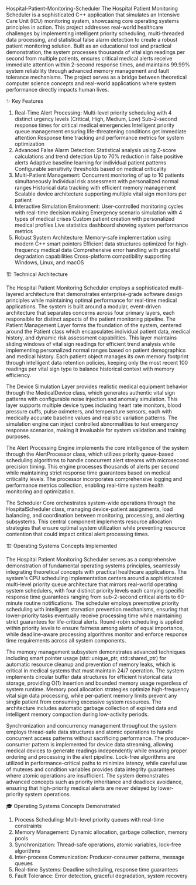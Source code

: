 Hospital-Patient-Monitoring-Scheduler
The Hospital Patient Monitoring Scheduler is a sophisticated C++ application that simulates an Intensive Care Unit (ICU) monitoring system, showcasing core operating systems principles in action. This project addresses real-world healthcare challenges by implementing intelligent priority scheduling, multi-threaded data processing, and statistical false alarm detection to create a robust patient monitoring solution.
Built as an educational tool and practical demonstration, the system processes thousands of vital sign readings per second from multiple patients, ensures critical medical alerts receive immediate attention within 2-second response times, and maintains 99.99% system reliability through advanced memory management and fault tolerance mechanisms. The project serves as a bridge between theoretical computer science concepts and real-world applications where system performance directly impacts human lives.

✨ Key Features
1. Real-Time Alert Processing: Multi-level priority scheduling with 4 distinct urgency levels (Critical, High, Medium, Low)
Sub-2-second response times for critical medical emergencies
Intelligent priority queue management ensuring life-threatening conditions get immediate attention
Response time tracking and performance metrics for system optimization
2. Advanced False Alarm Detection: Statistical analysis using Z-score calculations and trend detection
Up to 70% reduction in false positive alerts
Adaptive baseline learning for individual patient patterns
Configurable sensitivity thresholds based on medical criticality
3. Multi-Patient Management: Concurrent monitoring of up to 10 patients simultaneously
Individual risk assessment with personalized normal ranges
Historical data tracking with efficient memory management
Scalable device architecture supporting multiple vital sign monitors per patient
4. Interactive Simulation Environment: User-controlled monitoring cycles with real-time decision making
Emergency scenario simulation with 4 types of medical crises
Custom patient creation with personalized medical profiles
Live statistics dashboard showing system performance metrics
5. Robust System Architecture: Memory-safe implementation using modern C++ smart pointers
Efficient data structures optimized for high-frequency medical data
Comprehensive error handling with graceful degradation capabilities
Cross-platform compatibility supporting Windows, Linux, and macOS

🏗️ Technical Architecture

The Hospital Patient Monitoring Scheduler employs a sophisticated multi-layered architecture that demonstrates enterprise-grade software design principles while maintaining optimal performance for real-time medical applications. The system is built around a modular, event-driven architecture that separates concerns across four primary layers, each responsible for distinct aspects of the patient monitoring pipeline.
The Patient Management Layer forms the foundation of the system, centered around the Patient class which encapsulates individual patient data, medical history, and dynamic risk assessment capabilities. This layer maintains sliding windows of vital sign readings for efficient trend analysis while implementing personalized normal ranges based on patient demographics and medical history. Each patient object manages its own memory footprint through intelligent data retention policies, keeping only the most recent 100 readings per vital sign type to balance historical context with memory efficiency.

The Device Simulation Layer provides realistic medical equipment behavior through the MedicalDevice class, which generates authentic vital sign patterns with configurable noise injection and anomaly simulation. This layer supports multiple device types including heart rate monitors, blood pressure cuffs, pulse oximeters, and temperature sensors, each with medically accurate baseline values and realistic variation patterns. The simulation engine can inject controlled abnormalities to test emergency response scenarios, making it invaluable for system validation and training purposes.

The Alert Processing Engine implements the core intelligence of the system through the AlertProcessor class, which utilizes priority queue-based scheduling algorithms to handle concurrent alert streams with microsecond precision timing. This engine processes thousands of alerts per second while maintaining strict response time guarantees based on medical criticality levels. The processor incorporates comprehensive logging and performance metrics collection, enabling real-time system health monitoring and optimization.

The Scheduler Core orchestrates system-wide operations through the HospitalScheduler class, managing device-patient assignments, load balancing, and coordination between monitoring, processing, and alerting subsystems. This central component implements resource allocation strategies that ensure optimal system utilization while preventing resource contention that could impact critical alert processing times.

🏗️ Operating Systems Concepts Implemented

The Hospital Patient Monitoring Scheduler serves as a comprehensive demonstration of fundamental operating systems principles, seamlessly integrating theoretical concepts with practical healthcare applications. The system's CPU scheduling implementation centers around a sophisticated multi-level priority queue architecture that mirrors real-world operating system schedulers, with four distinct priority levels each carrying specific response time guarantees ranging from sub-2-second critical alerts to 60-minute routine notifications. The scheduler employs preemptive priority scheduling with intelligent starvation prevention mechanisms, ensuring that lower-priority tasks eventually receive processing time while maintaining strict guarantees for life-critical alerts. Round-robin scheduling is applied within priority levels to ensure fairness among alerts of equal importance, while deadline-aware processing algorithms monitor and enforce response time requirements across all system components.

The memory management subsystem demonstrates advanced techniques including smart pointer usage (std::unique_ptr, std::shared_ptr) for automatic resource cleanup and prevention of memory leaks, which is critical in medical systems that must maintain 24/7 operation. The system implements circular buffer data structures for efficient historical data storage, providing O(1) insertion and bounded memory usage regardless of system runtime. Memory pool allocation strategies optimize high-frequency vital sign data processing, while per-patient memory limits prevent any single patient from consuming excessive system resources. The architecture includes automatic garbage collection of expired data and intelligent memory compaction during low-activity periods.

Synchronization and concurrency management throughout the system employs thread-safe data structures and atomic operations to handle concurrent access patterns without sacrificing performance. The producer-consumer pattern is implemented for device data streaming, allowing medical devices to generate readings independently while ensuring proper ordering and processing in the alert pipeline. Lock-free algorithms are utilized in performance-critical paths to minimize latency, while careful use of mutexes and condition variables provides data integrity guarantees where atomic operations are insufficient. The system demonstrates advanced concepts such as priority inheritance and deadlock avoidance, ensuring that high-priority medical alerts are never delayed by lower-priority system operations.

🎓 Operating Systems Concepts Demonstrated
1. Process Scheduling: Multi-level priority queues with real-time constraints
2. Memory Management: Dynamic allocation, garbage collection, memory pools
3. Synchronization: Thread-safe operations, atomic variables, lock-free algorithms
4. Inter-process Communication: Producer-consumer patterns, message queues
5. Real-time Systems: Deadline scheduling, response time guarantees
6. Fault Tolerance: Error detection, graceful degradation, system recovery
